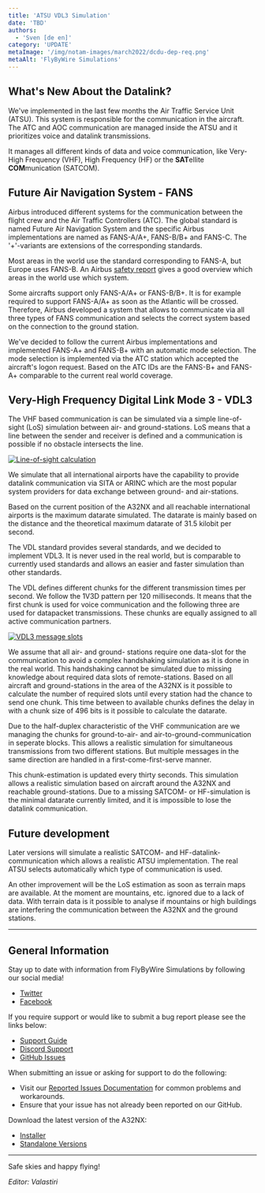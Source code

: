 ```yaml
---
title: 'ATSU VDL3 Simulation'
date: 'TBD'
authors:
  - 'Sven [de en]'
category: 'UPDATE'
metaImage: '/img/notam-images/march2022/dcdu-dep-req.png'
metaAlt: 'FlyByWire Simulations'
---
```


## What's New About the Datalink?

We've implemented in the last few months the Air Traffic Service Unit (ATSU).
This system is responsible for the communication in the aircraft.
The ATC and AOC communication are managed inside the ATSU and it prioritizes voice and datalink transmissions.

It manages all different kinds of data and voice communication, like Very-High Frequency (VHF),
High Frequency (HF) or the **SAT**ellite **COM**munication (SATCOM).

## Future Air Navigation System - FANS

Airbus introduced different systems for the communication between the flight crew and the Air Traffic Controllers (ATC).
The global standard is named Future Air Navigation System and the specific Airbus implementations are named as FANS-A/A+,
FANS-B/B+ and FANS-C. The '+'-variants are extensions of the corresponding standards.

Most areas in the world use the standard corresponding to FANS-A, but Europe uses FANS-B.
An Airbus [safety report](https://safetyfirst.airbus.com/app/themes/mh_newsdesk/documents/archives/the-future-air-navigation-system-fans-b.pdf) gives a good overview which areas in the world use which system.

Some aircrafts support only FANS-A/A+ or FANS-B/B+. It is for example required to support FANS-A/A+ as soon as the Atlantic will be crossed.
Therefore, Airbus developed a system that allows to communicate via all three types of FANS communication and selects the correct system based on the connection to the ground station.

We've decided to follow the current Airbus implementations and implemented FANS-A+ and FANS-B+ with an automatic mode selection.
The mode selection is implemented via the ATC station which accepted the aircraft's logon request.
Based on the ATC IDs are the FANS-B+ and FANS-A+ comparable to the current real world coverage.

## Very-High Frequency Digital Link Mode 3 - VDL3

The VHF based communication is can be simulated via a simple line-of-sight (LoS) simulation between air- and ground-stations.
LoS means that a line between the sender and receiver is defined and a communication is possible if no obstacle intersects the line.

[![Line-of-sight calculation](/img/notam-images/may2022/LoS.png)](/img/notam-images/may2022/LoS.png)

We simulate that all international airports have the capability to provide datalink communication via SITA or ARINC which are
the most popular system providers for data exchange between ground- and air-stations.

Based on the current position of the A32NX and all reachable international airports is the maximum datarate simulated.
The datarate is mainly based on the distance and the theoretical maximum datarate of 31.5 kilobit per second.

The VDL standard provides several standards, and we decided to implement VDL3. It is never used in the real world,
but is comparable to currently used standards and allows an easier and faster simulation than other standards.

The VDL defines different chunks for the different transmission times per second.
We follow the 1V3D pattern per 120 milliseconds. It means that the first chunk is used for voice communication and the following
three are used for datapacket transmissions. These chunks are equally assigned to all active communication partners.

[![VDL3 message slots](/img/notam-images/may2022/VDL3-Slots.png)](/img/notam-images/may2022/VDL3-Slots.png)

We assume that all air- and ground- stations require one data-slot for the communication to avoid a complex handshaking simulation as it is done in the real world.
This handshaking cannot be simulated due to missing knowledge about required data slots of remote-stations.
Based on all aircraft and ground-stations in the area of the A32NX is it possible to calculate the number of required slots until
every station had the chance to send one chunk. This time between to available chunks defines the delay in with a chunk size of 496 bits is it possible to calculate the datarate.

Due to the half-duplex characteristic of the VHF communication are we managing the chunks for ground-to-air- and air-to-ground-communication in seperate blocks.
This allows a realistic simulation for simultaneous transmissions from two different stations.
But multiple messages in the same direction are handled in a first-come-first-serve manner.

This chunk-estimation is updated every thirty seconds. This simulation allows a realistic simulation based on aircraft around the A32NX and reachable ground-stations. Due to a missing SATCOM- or HF-simulation is the minimal datarate currently limited, and it is impossible to lose the datalink communication.

## Future development

Later versions will simulate a realistic SATCOM- and HF-datalink-communication which allows a realistic ATSU implementation.
The real ATSU selects automatically which type of communication is used.

An other improvement will be the LoS estimation as soon as terrain maps are available. At the moment are mountains, etc.
ignored due to a lack of data. With terrain data is it possible to analyse if mountains or high buildings are interfering
the communication between the A32NX and the ground stations.

---

## General Information

Stay up to date with information from FlyByWire Simulations by following our social media!

- [Twitter](https://twitter.com/FlyByWireSim)
- [Facebook](https://www.facebook.com/FlyByWireSimulations/)

If you require support or would like to submit a bug report please see the links below:

- [Support Guide](https://docs.flybywiresim.com/fbw-a32nx/support/)
- [Discord Support](https://discord.gg/flybywire)
- [GitHub Issues](https://github.com/flybywiresim/a32nx/issues/new/choose)

When submitting an issue or asking for support to do the following:

- Visit our [Reported Issues Documentation](https://docs.flybywiresim.com/fbw-a32nx/support/reported-issues/) for common problems and workarounds.
- Ensure that your issue has not already been reported on our GitHub.

Download the latest version of the A32NX:

- [Installer](https://api.flybywiresim.com/installer)
- [Standalone Versions](https://flybywiresim.com/a32nx/#download)

---

Safe skies and happy flying!

*Editor: Valastiri*

